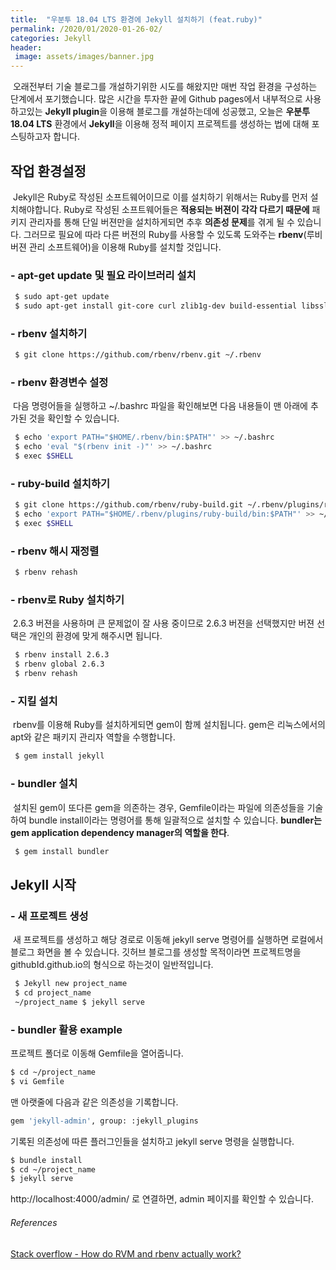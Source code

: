 ```yaml
---
title:  "우분투 18.04 LTS 환경에 Jekyll 설치하기 (feat.ruby)"
permalink: /2020/01/2020-01-26-02/
categories: Jekyll
header:
 image: assets/images/banner.jpg
---
```

&nbsp;오래전부터 기술 블로그를 개설하기위한 시도를 해왔지만 매번 작업 환경을 구성하는 단계에서 포기했습니다.
많은 시간을 투자한 끝에 Github pages에서 내부적으로 사용하고있는 **Jekyll plugin**을 이용해 블로그를 개설하는데에 성공했고, 
오늘은 **우분투 18.04 LTS** 환경에서 **Jekyll**을 이용해 정적 페이지 프로젝트를 생성하는 법에 대해 포스팅하고자 합니다. 

## 작업 환경설정
&nbsp;Jekyll은 Ruby로 작성된 소프트웨어이므로 이를 설치하기 위해서는 Ruby를 먼저 설치해야합니다. Ruby로 작성된 소프트웨어들은 **적용되는 버젼이 각각 다르기 때문에** 패키지 관리자를 통해 단일 버젼만을 설치하게되면 추후 **의존성 문제**를 겪게 될 수 있습니다. 그러므로 필요에 따라 다른 버젼의 Ruby를 사용할 수 있도록 도와주는 **rbenv**(루비 버젼 관리 소프트웨어)을 이용해 Ruby를 설치할 것입니다. 

### - apt-get update 및 필요 라이브러리 설치
```bash
 $ sudo apt-get update
 $ sudo apt-get install git-core curl zlib1g-dev build-essential libssl-dev libreadline-dev libyaml-dev libsqlite3-dev sqlite3 libxml2-dev libxslt1-dev libcurl4-openssl-dev software-properties-common libffi-dev nodejs
 ```
 
### - rbenv 설치하기 
```bash
 $ git clone https://github.com/rbenv/rbenv.git ~/.rbenv
```

### - rbenv 환경변수 설정 
&nbsp;다음 명령어들을 실행하고 ~/.bashrc 파일을 확인해보면 다음 내용들이 맨 아래에 추가된 것을 확인할 수 있습니다.
```bash
 $ echo 'export PATH="$HOME/.rbenv/bin:$PATH"' >> ~/.bashrc
 $ echo 'eval "$(rbenv init -)"' >> ~/.bashrc
 $ exec $SHELL
 ```
 
### - ruby-build 설치하기 
```bash
 $ git clone https://github.com/rbenv/ruby-build.git ~/.rbenv/plugins/ruby-build
 $ echo 'export PATH="$HOME/.rbenv/plugins/ruby-build/bin:$PATH"' >> ~/.bashrc
 $ exec $SHELL
 ```
 
### - rbenv 해시 재정렬
```bash
 $ rbenv rehash
 ```
 
### - rbenv로 Ruby 설치하기 
&nbsp;2.6.3 버젼을 사용하며 큰 문제없이 잘 사용 중이므로 2.6.3 버젼을 선택했지만 버젼 선택은 개인의 환경에 맞게 해주시면 됩니다.
```bash
 $ rbenv install 2.6.3 
 $ rbenv global 2.6.3 
 $ rbenv rehash
 ```

### - 지킬 설치
&nbsp;rbenv를 이용해 Ruby를 설치하게되면 gem이 함께 설치됩니다. gem은 리눅스에서의 apt와 같은 패키지 관리자 역할을 수행합니다.
```bash
 $ gem install jekyll
 ```
### - bundler 설치
&nbsp;설치된 gem이 또다른 gem을 의존하는 경우, Gemfile이라는 파일에 의존성들을 기술하여 bundle install이라는 명령어를 통해 일괄적으로 설치할 수 있습니다. **bundler는 gem application dependency manager의 역할을 한다**.
```bash
 $ gem install bundler
```

## Jekyll 시작 

### - 새 프로젝트 생성
 &nbsp;새 프로젝트를 생성하고 해당 경로로 이동해 jekyll serve 명령어를 실행하면 로컬에서 블로그 화면을 볼 수 있습니다. 깃허브 블로그를 생성할 목적이라면 프로젝트명을 githubId.github.io의 형식으로 하는것이 일반적입니다.
```bash
 $ Jekyll new project_name  
 $ cd project_name
 ~/project_name $ jekyll serve
```
 
### - bundler 활용 example 
 프로젝트 폴더로 이동해 Gemfile을 열어줍니다.
 ```bash
 $ cd ~/project_name 
 $ vi Gemfile
 ```
 맨 아랫줄에 다음과 같은 의존성을 기록합니다.
 ```bash
 gem 'jekyll-admin', group: :jekyll_plugins
 ```
 기록된 의존성에 따른 플러그인들을 설치하고 jekyll serve 명령을 실행합니다.
 ```bash
 $ bundle install
 $ cd ~/project_name
 $ jekyll serve 
 ```
 http://localhost:4000/admin/ 로 연결하면, admin 페이지를 확인할 수 있습니다.

###### References
[Stack overflow - How do RVM and rbenv actually work?](https://stackoverflow.com/questions/9394338/how-do-rvm-and-rbenv-actually-work)